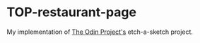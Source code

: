 # TOP-restaurant-page

My implementation of [The Odin Project's](https://www.theodinproject.com/) etch-a-sketch project.
